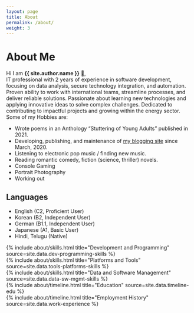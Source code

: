 ```yaml
---
layout: page
title: About
permalink: /about/
weight: 3
---
```


# **About Me**

Hi I am **{{ site.author.name }}** :wave:,<br>
IT professional with 2 years of experience in software development, focusing on data analysis, secure technology integration, and automation. Proven ability to work with international teams, streamline processes, and deliver reliable solutions. Passionate about learning new technologies and applying innovative ideas to solve complex challenges. Dedicated to contributing to impactful projects and growing within the energy sector. <br>
Some of my Hobbies are:
- Wrote poems in an Anthology “Stuttering of Young Adults” published in 2021.
- Developing, publishing, and maintenance of [my blogging site](https://betweentheverses.in) since March, 2020.
- Listening to electronic pop music / finding new music.
- Reading romantic comedy, fiction (science, thriller) novels.
- Console Gaming
- Portrait Photography
- Working out

## Languages
* English (C2, Proficient User)
* Korean (B2, Independent User)
* German (B1.1, Independent User)
* Japanese (A1, Basic User)
* Hindi, Telugu (Native)
<!-- CEFR descriptions -->

<!-- skills -->
<div class="row">
{% include about/skills.html title="Development and Programming" source=site.data.dev-programming-skills %}
</div>

<div class="row">
{% include about/skills.html title="Platforms and Tools" source=site.data.tools-platforms-skills %}
</div> 

<div class="row">
{% include about/skills.html title="Data and Software Management" source=site.data.data-sw-mgmt-skills %}
</div>

<!-- education -->
<div class="row">
{% include about/timeline.html title="Education" source=site.data.timeline-edu %}
</div>

<!-- work experience -->
<div class="row">
{% include about/timeline.html title="Employment History" source=site.data.work-experience %}
</div>
